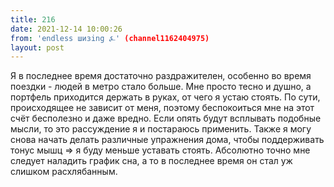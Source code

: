 ```yaml
---
title: 216
date: 2021-12-14 10:00:26
from: 'endless шизing ⍼' (channel1162404975)
layout: post
---
```


Я в последнее время достаточно раздражителен, особенно во время поездки - людей в метро стало больше. Мне просто тесно и душно, а портфель приходится держать в руках, от чего я устаю стоять.
По сути, происходящее не зависит от меня, поэтому беспокоиться мне на этот счёт бесполезно и даже вредно. Если опять будут всплывать подобные мысли, то это рассуждение я и постараюсь применить.
Также я могу снова начать делать различные упражнения дома, чтобы поддерживать тонус мышц => я буду меньше уставать стоять. Абсолютно точно мне следует наладить график сна, а то в последнее время он стал уж слишком расхлябанным.
